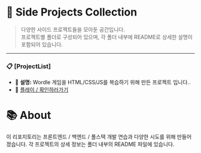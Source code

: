 # 📂 **Side Projects Collection**

> 다양한 사이드 프로젝트들을 모아둔 공간입니다.  
> 프로젝트별 폴더로 구성되어 있으며, 각 폴더 내부에 README로 상세한 설명이 포함되어 있습니다.
---

### 📋 **[ProjectList]**
- 📝 **설명:** Wordle 게임을 HTML/CSS/JS를 복습하기 위해 만든 프로젝트 입니다..  
- 🚀 [플레이 / 확인하러가기](https://jeongsunghan.github.io/wordle-game/)

# 📚 About
이 리포지토리는 프론트엔드 / 백엔드 / 풀스택 개발 연습과 다양한 시도를 위해 만들어졌습니다.
각 프로젝트의 상세 정보는 폴더 내부의 README 파일에 있습니다.
